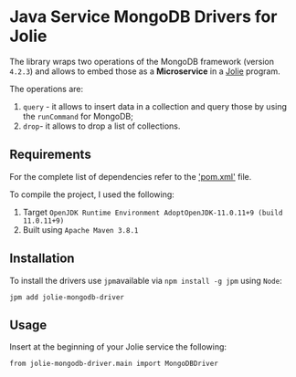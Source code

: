 # Java Service MongoDB Drivers for Jolie

The library wraps two operations of the MongoDB framework (version `4.2.3`) and allows to embed those as a **Microservice** in a [Jolie](www.jolie-lang.org) program.

The operations are:

1. `query` - it allows to insert data in a collection and query those by using the `runCommand` for MongoDB;
2. `drop`- it allows to drop a list of collections.

## Requirements

For the complete list of dependencies refer to the ['pom.xml'](pom.xml) file.

To compile the project, I used the following:

1. Target `OpenJDK Runtime Environment AdoptOpenJDK-11.0.11+9 (build 11.0.11+9)`
2. Built using `Apache Maven 3.8.1`

## Installation

To install the drivers use `jpm`available via `npm install -g jpm` using `Node`:

`jpm add jolie-mongodb-driver`

## Usage

Insert at the beginning of your Jolie service the following:

`from jolie-mongodb-driver.main import MongoDBDriver`
